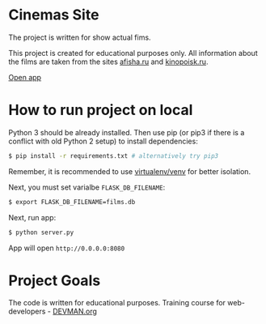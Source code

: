 # Cinemas Site

The project is written for show actual fims.

This project is created for educational purposes only. All information about the films are taken from the sites [afisha.ru]("www.afisha.ru)
and [kinopoisk.ru](www.kinopoisk.ru).

[Open app](https://peaceful-fortress-17177.herokuapp.com/)

# How to run project on local

Python 3 should be already installed. Then use pip (or pip3 if there is a conflict with old Python 2 setup) to install dependencies:

```bash
$ pip install -r requirements.txt # alternatively try pip3
```
Remember, it is recommended to use [virtualenv/venv](https://devman.org/encyclopedia/pip/pip_virtualenv/) for better isolation.

Next, you must set varialbe `FLASK_DB_FILENAME`:

```bash
$ export FLASK_DB_FILENAME=films.db
```

Next, run app:

```bash
$ python server.py
```

App will open `http://0.0.0.0:8080`

# Project Goals

The code is written for educational purposes. Training course for web-developers - [DEVMAN.org](https://devman.org)

